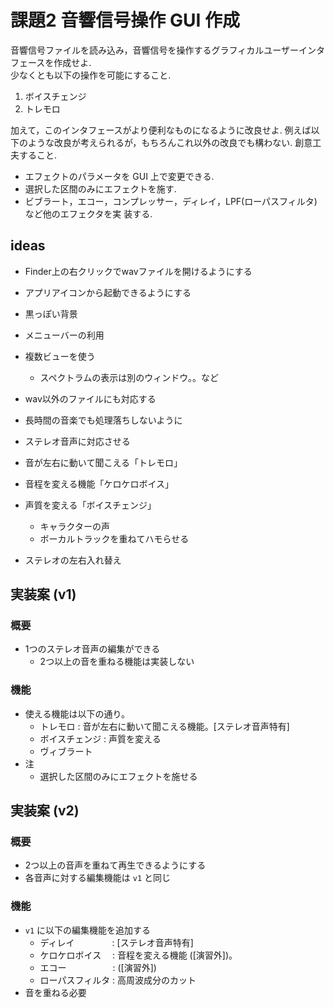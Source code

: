 # 課題2 音響信号操作 GUI 作成
音響信号ファイルを読み込み，音響信号を操作するグラフィカルユーザーインタフェースを作成せよ.  
少なくとも以下の操作を可能にすること.
  1. ボイスチェンジ
  2. トレモロ

加えて，このインタフェースがより便利なものになるように改良せよ.
例えば以下のような改良が考えられるが，もちろんこれ以外の改良でも構わない.
創意工夫すること.
  - エフェクトのパラメータを GUI 上で変更できる.
  - 選択した区間のみにエフェクトを施す.
  - ビブラート，エコー，コンプレッサー，ディレイ，LPF(ローパスフィルタ)など他のエフェクタを実
  装する.


## ideas
- Finder上の右クリックでwavファイルを開けるようにする
- アプリアイコンから起動できるようにする
- 黒っぽい背景
- メニューバーの利用
- 複数ビューを使う
  + スペクトラムの表示は別のウィンドウ。。など
- wav以外のファイルにも対応する
- 長時間の音楽でも処理落ちしないように
- ステレオ音声に対応させる
- 音が左右に動いて聞こえる「トレモロ」
- 音程を変える機能「ケロケロボイス」
- 声質を変える「ボイスチェンジ」
  + キャラクターの声
  + ボーカルトラックを重ねてハモらせる

- ステレオの左右入れ替え


## 実装案 (v1)
### 概要
- 1つのステレオ音声の編集ができる
  + 2つ以上の音を重ねる機能は実装しない

### 機能
- 使える機能は以下の通り。
  + トレモロ      : 音が左右に動いて聞こえる機能。[ステレオ音声特有]
  + ボイスチェンジ : 声質を変える
  + ヴィブラート
- 注
  + 選択した区間のみにエフェクトを施せる


## 実装案 (v2)
### 概要
- 2つ以上の音声を重ねて再生できるようにする
- 各音声に対する編集機能は `v1` と同じ

### 機能
- `v1` に以下の編集機能を追加する
  + ディレイ　　　　 : [ステレオ音声特有]
  + ケロケロボイス　 : 音程を変える機能 ([演習外])。
  + エコー　　　　　 : ([演習外])
  + ローパスフィルタ : 高周波成分のカット
- 音を重ねる必要